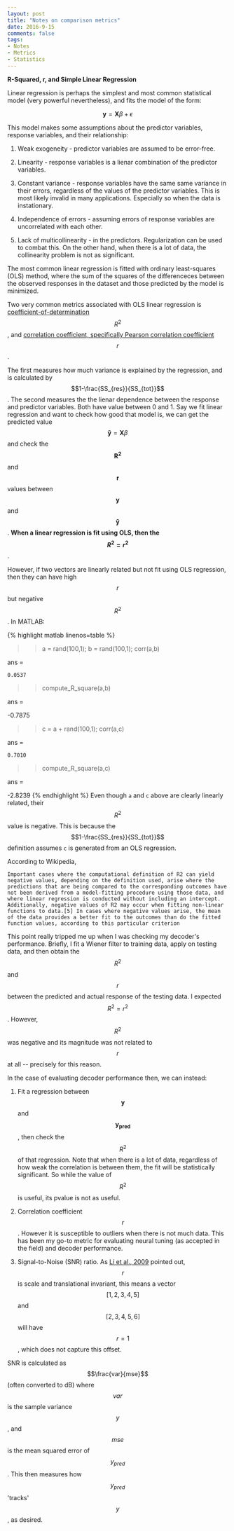 ```yaml
---
layout: post
title: "Notes on comparison metrics"
date: 2016-9-15
comments: false
tags:
- Notes
- Metrics
- Statistics
---
```


**R-Squared, r, and Simple Linear Regression**

Linear regression is perhaps the simplest and most common statistical model (very powerful nevertheless), and fits the model of the form:

$$\mathbf{y}=\mathbf{X}\beta+\epsilon$$

This model makes some assumptions about the predictor variables, response variables, and their relationship:

1. Weak exogeneity - predictor variables are assumed to be error-free.

2. Linearity - response variables is a lienar combination of the predictor variables.

3. Constant variance - response variables have the same same variance in their errors, regardless of the values of the predictor variables. This is most likely invalid in many applications. Especially so when the data is instationary.

4. Independence of errors - assuming errors of response variables are uncorrelated with each other.

5. Lack of multicollinearity - in the predictors. Regularization can be used to combat this. On the other hand, when there is a lot of data, the collinearity problem is not as significant.

The most common linear regression is fitted with ordinary least-squares (OLS) method, where the sum of the squares of the differenceces between the observed responses in the dataset and those predicted by the model is minimized.

Two very common metrics associated with OLS linear regression is [coefficient-of-determination](https://en.wikipedia.org/wiki/Coefficient_of_determination#Interpretation) $$R^2$$, and [correlation coefficient, specifically Pearson correlation coefficient](https://en.wikipedia.org/wiki/Pearson_product-moment_correlation_coefficient) $$r$$.

The first measures how much variance is explained by the regression, and is calculated by $$1-\frac{SS_{res}}{SS_{tot}}$$. The second measures the the lienar dependence between the response and predictor variables. Both have value between 0 and 1. Say we fit linear regression and want to check how good that model is, we can get the predicted value $$\mathbf{\hat y}=\mathbf{X}\beta$$ and check the $$\mathbf{R^2}$$ and $$\mathbf{r}$$ values between $$\mathbf{y}$$ and $$\mathbf{\hat y}$$. **When a linear regression is fit using OLS, then the $$R^2=r^2$$**.

However, if two vectors are linearly related but not fit using OLS regression, then they can have high $$r$$ but negative $$R^2$$. In MATLAB:

{% highlight matlab linenos=table %}
>> a = rand(100,1);
>> b = rand(100,1);
>> corr(a,b)

ans =

    0.0537

>> compute_R_square(a,b)

ans =

   -0.7875

>> c = a + rand(100,1);
>> corr(a,c)

ans =

    0.7010

>> compute_R_square(a,c)

ans =

   -2.8239
{% endhighlight %}
Even though `a` and `c` above are clearly linearly related, their $$R^2$$ value is negative. This is because the $$1-\frac{SS_{res}}{SS_{tot}}$$ definition assumes `c` is generated from an OLS regression.

According to Wikipedia, 

```
Important cases where the computational definition of R2 can yield negative values, depending on the definition used, arise where the predictions that are being compared to the corresponding outcomes have not been derived from a model-fitting procedure using those data, and where linear regression is conducted without including an intercept. Additionally, negative values of R2 may occur when fitting non-linear functions to data.[5] In cases where negative values arise, the mean of the data provides a better fit to the outcomes than do the fitted function values, according to this particular criterion
```

This point really tripped me up when I was checking my decoder's performance. Briefly, I fit a Wiener filter to training data, apply on testing data, and then obtain the $$R^2$$ and $$r$$ between the predicted and actual response of the testing data. I expected $$R^2=r^2$$. However, $$R^2$$ was negative and its magnitude was not related to $$r$$ at all -- precisely for this reason. 

In the case of evaluating decoder performance then, we can instead:

1. Fit a regression between $$\mathbf{y}$$ and $$\mathbf{y_{pred}}$$, then check the $$R^2$$ of that regression. Note that when there is a lot of data, regardless of how weak the correlation is between them, the fit will be statistically significant. So while the value of $$R^2$$ is useful, its pvalue is not as useful.

2. Correlation coefficient $$r$$. However it is susceptible to outliers when there is not much data. This has been my go-to metric for evaluating neural tuning (as accepted in the field) and decoder performance.

3. Signal-to-Noise (SNR) ratio. As [Li et al., 2009](http://journals.plos.org/plosone/article?id=10.1371/journal.pone.0006243#s4) pointed out, $$r$$ is scale and translational invariant, this means a vector $$[1,2,3,4,5]$$ and $$[2,3,4,5,6]$$ will have $$r=1$$, which does not capture this offset. 

  SNR is calculated as $$\frac{var}{mse}$$ (often converted to dB) where $$var$$ is the sample variance $$y$$, and $$mse$$ is the mean squared error of $$y_{pred}$$. This then measures how $$y_{pred}$$ 'tracks' $$y$$, as desired.

